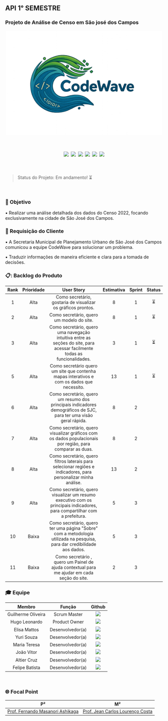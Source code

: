 ## API 1° SEMESTRE

### Projeto de Análise de Censo em São josé dos Campos


<p align="center">
  <img src="CodeWave_Logo.png" alt="Logo da equipe"
     width="500"/>
   </p>


  <h1 align="center">
 <a href="https://docs.python.org/3/"><img src = "https://img.shields.io/badge/python-3670A0?style=for-the-badge&logo=python&logoColor=ffdd54"/></a>
 <a href="https://www.w3schools.com/tags/tag_doctype.asp"><img src = "https://img.shields.io/badge/html5-%23E34F26.svg?style=for-the-badge&logo=html5&logoColor=white"/></a>
 <a href="https://www.w3schools.com/css/"><img src = "https://img.shields.io/badge/css3-%231572B6.svg?style=for-the-badge&logo=css3&logoColor=white"/></a>
 <a href="https://flask.palletsprojects.com/en/2.2.x/"><img src = "https://img.shields.io/badge/flask-%23000.svg?style=for-the-badge&logo=flask&logoColor=white"/></a>
 <a href="https://www.mysql.com/"><img src = "https://img.shields.io/badge/MySQL-%234479A1?style=for-the-badge"/></a>
 <a href="https://pandas.pydata.org/"><img src = "https://img.shields.io/badge/pandas-%23150458?style=for-the-badge&logo=pandas"/></a>
</h1>

<br>

> Status do Projeto: Em andamento! :hourglass_flowing_sand:

</br>

### :dart: Objetivo 

  :black_small_square: Realizar uma análise detalhada dos dados do Censo 2022, focando exclusivamente na cidade de São José dos Campos.

  
###  :medal_sports: Requisição do Cliente 

  :black_small_square: A Secretaria Municipal de Planejamento Urbano de São José dos Campos comunicou a equipe CodeWave para solucionar um problema.

  :black_small_square: Traduzir informações de maneira eficiente e clara para a tomada de decisões.

### 📋: Backlog do Produto

|      Rank      |    Prioridade   |                    User Story                           |    Estimativa   |  Sprint  | Status |
| :------------: | :-------------: | :-----------------------------------------------------: | :--------------:|  :-----: | :-----:|
|  1  | Alta  | Como secretário, gostaria de visualizar os gráficos prontos.  | 8 | 1 |  ⏳ |
|  2  | Alta | Como secretário, quero um modelo do site.  | 8 | 1 |  ⏳
|  3  | Alta  | Como secretário, quero uma navegação intuitiva entre as seções do site, para acessar facilmente todas as funcionalidades.   | 3 | 1 |  ⏳         | 4 | Alta | Como secretário, quero um site funcional e bonito para apresentação.  | 3 | 1 |  ⏳
| 5 | Alta  | Como secretário quero um site que contenha mapas interativos e com os dados que necessito.   | 13 | 1 |  ⏳
| 6 | Alta  | Como secretário, quero  um resumo dos principais indicadores demográficos de SJC, para ter uma visão geral rápida.  | 8 | 2 |
| 7  | Alta  | Como secretário, quero visualizar gráficos com os dados populacionais por região, para comparar as duas. | 8 | 2 |
| 8 | Alta  | Como secretário, quero filtros laterais para selecionar regiões e indicadores, para personalizar minha análise.  | 13 | 2 |
| 9  | Alta  | Como secretário, quero visualizar um resumo executivo com os principais indicadores, para compartilhar com a prefeitura.   | 5 | 3 |
| 10 | Baixa  | Como secretário, quero ter uma página "Sobre" com a metodologia utilizada na pesquisa, para dar credibilidade aos dados.  | 5 | 3 |
| 11 | Baixa  | Como secretário , quero um Painel de ajuda contextual para me ajudar em cada seção do site.  | 2 | 3 |














### :mortar_board: Equipe



|      Membro      |    Função     |                            Github                            | 
| :--------------: | :-----------: | :----------------------------------------------------------: | 
|  Guilherme Oliveira  | Scrum Master  | <a href="https://github.com/guilhermefpoliveira"><img src="https://img.shields.io/badge/GitHub-100000?style=for-the-badge&logo=github&logoColor=white"></a> |
|  Hugo Leonardo  | Product Owner | <a href="https://github.com/HUGO0895"><img src="https://img.shields.io/badge/GitHub-100000?style=for-the-badge&logo=github&logoColor=white"></a> |
|  Elisa Mattos  | Desenvolvedor(a)  | <a href="https://github.com/eishymattos-cpu"><img src="https://img.shields.io/badge/GitHub-100000?style=for-the-badge&logo=github&logoColor=white"></a> |                                                              |
| Yuri Souza | Desenvolvedor(a) | <a href="https://github.com/YuridevOH"><img src="https://img.shields.io/badge/GitHub-100000?style=for-the-badge&logo=github&logoColor=white"></a> |
| Maria Teresa | Desenvolvedor(a)  | <a href="https://github.com/marryftx"><img src="https://img.shields.io/badge/GitHub-100000?style=for-the-badge&logo=github&logoColor=white"></a> |
| João Vitor | Desenvolvedor(a)  | <a href="https://github.com/KhovetS2"><img src="https://img.shields.io/badge/GitHub-100000?style=for-the-badge&logo=github&logoColor=white"></a> |
| Altier Cruz  | Desenvolvedor(a)  | <a href="https://github.com/T13rz"><img src="https://img.shields.io/badge/GitHub-100000?style=for-the-badge&logo=github&logoColor=white"></a> |
| Felipe Batista | Desenvolvedor(a)  | <a href="https://github.com/felipesgb"><img src="https://img.shields.io/badge/GitHub-100000?style=for-the-badge&logo=github&logoColor=white"></a> |

<br>

### :globe_with_meridians: Focal Point



| P²              | M²       |
| :-------------------: | :-----------: |
| <a href='https://buscatextual.cnpq.br/buscatextual/visualizacv.do'>Prof. Fernando Masanori Ashikaga</a> | <a href='http://lattes.cnpq.br/4723982029081265'>Prof.  Jean Carlos Lourenço Costa</a> |














  

